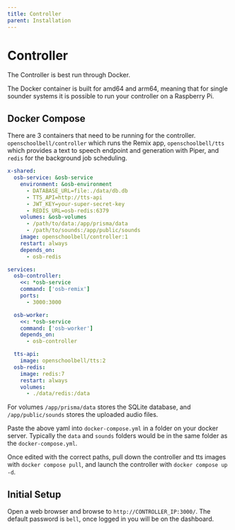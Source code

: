 ```yaml
---
title: Controller
parent: Installation
---
```


# Controller

The Controller is best run through Docker. 

The Docker container is built for amd64 and arm64, meaning that for single sounder systems it is possible to run your controller on a Raspberry Pi.

## Docker Compose

There are 3 containers that need to be running for the controller. `openschoolbell/controller` which runs the Remix app, `openschoolbell/tts` which provides a text to speech endpoint and generation with Piper, and `redis` for the background job scheduling.

```yml
x-shared:
  osb-service: &osb-service
    environment: &osb-environment
      - DATABASE_URL=file:./data/db.db
      - TTS_API=http://tts-api
      - JWT_KEY=your-super-secret-key
      - REDIS_URL=osb-redis:6379
    volumes: &osb-volumes
      - /path/to/data:/app/prisma/data
      - /path/to/sounds:/app/public/sounds
    image: openschoolbell/controller:1
    restart: always
    depends_on:
      - osb-redis

services:
  osb-controller:
    <<: *osb-service
    command: ['osb-remix']
    ports:
      - 3000:3000

  osb-worker:
    <<: *osb-service
    command: ['osb-worker']
    depends_on:
      - osb-controller

  tts-api:
    image: openschoolbell/tts:2
  osb-redis:
    image: redis:7
    restart: always
    volumes:
      - ./data/redis:/data
```

For volumes `/app/prisma/data` stores the SQLite database, and `/app/public/sounds` stores the uploaded audio files.

Paste the above yaml into `docker-compose.yml` in a folder on your docker server. Typically the `data` and `sounds` folders would be in the same folder as the `docker-compose.yml`.

Once edited with the correct paths, pull down the controller and tts images with `docker compose pull`, and launch the controller with `docker compose up -d`.

## Initial Setup

Open a web browser and browse to `http://CONTROLLER_IP:3000/`. The default password is `bell`, once logged in you will be on the dashboard. 